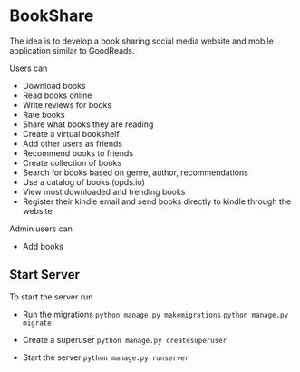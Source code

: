 # BookShare

The idea is to develop a book sharing social media website and mobile application similar to GoodReads.

Users can
* Download books
* Read books online
* Write reviews for books
* Rate books
* Share what books they are reading
* Create a virtual bookshelf
* Add other users as friends
* Recommend books to friends
* Create collection of books
* Search for books based on genre, author, recommendations
* Use a catalog of books (opds.io)
* View most downloaded and trending books
* Register their kindle email and send books directly to kindle through the website

Admin users can
* Add books


## Start Server
To start the server run
* Run the migrations
`python manage.py makemigrations`
`python manage.py migrate`

* Create a superuser
`python manage.py createsuperuser`

* Start the server
`python manage.py runserver`
